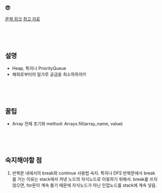 

### &#128526;
[문제 링크](https://programmers.co.kr/learn/courses/30/lessons/42629)
[참고 자료](https://udud0510.tistory.com/38)

<br>
<br>
<br>

## 설명

* Heap, 특히나 PriorityQueue
* 해외로부터의 밀가루 공급을 최소하하자!!!

<br>
<br>
<br>

## 꿀팁
* Array 전체 초기화 method: Arrays.fill(array_name, value)

<br>
<br>
<br>


## 숙지해야할 점
1) 반복문 내에서의 break와 continue 사용법 숙지. 특히나 DFS 반복문에서 break를 거는 이유는 stack에서 꺼낸 노드의 자식노드로 이동하기 위해서. break를 쓰지 않으면, for문이 계속 돌기 때문에 자식노드가 아닌 인접노드를 stack에 계속 넣음.

<br>
<br>
<br>
